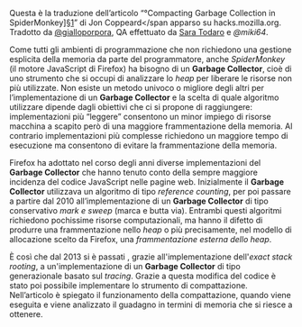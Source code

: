 Questa è la traduzione dell’articolo “°Compacting Garbage Collection in SpiderMonkey]§[1]” di <span>Jon Coppeard</span</span> apparso su <span>hacks.mozilla.org</span>.
Tradotto da [@gialloporpora][2], QA effettuato da [Sara Todaro][3] e *@miki64*.

Come tutti gli ambienti di programmazione che non richiedono una gestione esplicita della memoria da parte del programmatore, anche *SpiderMonkey* (il motore JavaScript di Firefox) ha bisogno di un **Garbage Collector**, cioè di uno strumento che si occupi di analizzare lo *heap* per liberare le risorse non più utilizzate.
Non esiste un metodo univoco o migliore degli altri per l’implementazione di un **Garbage Collector** e la scelta di quale algoritmo utilizzare dipende dagli obiettivi che ci si propone di raggiungere: implementazioni più “leggere” consentono un minor impiego di risorse macchina a scapito però di una maggiore frammentazione della memoria.
Al contrario implementazioni più complesse richiedono un maggiore tempo di esecuzione ma consentono di evitare la frammentazione della memoria.

Firefox ha adottato nel corso degli anni diverse implementazioni del **Garbage Collector** che hanno tenuto conto della sempre maggiore incidenza del codice JavaScript nelle pagine web.
Inizialmente il **Garbage Collector** utilizzava un algoritmo di tipo *reference counting*, per poi passare a partire dal 2010 all’implementazione di un **Garbage Collector** di tipo conservativo *mark e sweep* (marca e butta via).
Entrambi questi algoritmi richiedono pochissime risorse computazionali, ma hanno il difetto di produrre una frammentazione nello *heap* o più precisamente, nel modello di allocazione scelto da Firefox, una *frammentazione esterna dello heap*.

È così che dal 2013 si è passati , grazie all'implementazione dell'*exact stack rooting*, a un'implementazione di un **Garbage Collector** di tipo generazionale basato sul *tracing*.
Grazie a questa modifica del codice è stato poi possibile implementare lo strumento di compattazione.
Nell’articolo è spiegato il funzionamento della compattazione, quando viene eseguita e viene analizzato il guadagno in termini di memoria che si riesce a ottenere.


[0]: http://mondozilla.blogspot.it/2007/01/gestire-la-spazzatura.html
[1]: http://mzl.la/1CXHdXe 
[2]: https://twitter.com/gialloporpora
[3]: https://mozillians.org/it/u/sara_t
